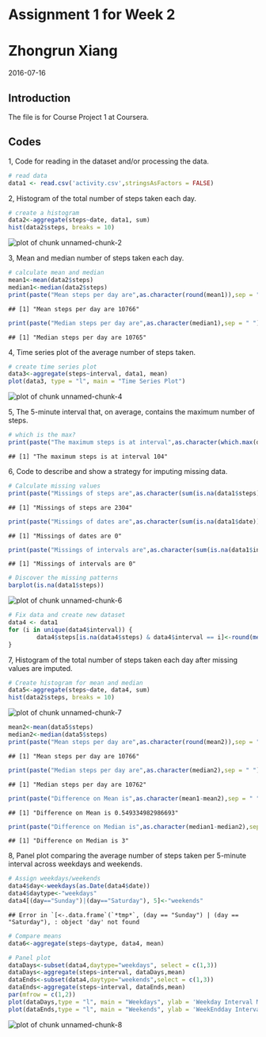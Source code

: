 Assignment 1 for Week 2
=======================================

# Zhongrun Xiang
2016-07-16

## Introduction
The file is for Course Project 1 at Coursera.

## Codes

1, Code for reading in the dataset and/or processing the data.


```r
# read data
data1 <- read.csv('activity.csv',stringsAsFactors = FALSE)
```

2, Histogram of the total number of steps taken each day.


```r
# create a histogram
data2<-aggregate(steps~date, data1, sum)
hist(data2$steps, breaks = 10)
```

![plot of chunk unnamed-chunk-2](figure/unnamed-chunk-2-1.png)

3, Mean and median number of steps taken each day.


```r
# calculate mean and median
mean1<-mean(data2$steps)
median1<-median(data2$steps)
print(paste("Mean steps per day are",as.character(round(mean1)),sep = " "))
```

```
## [1] "Mean steps per day are 10766"
```

```r
print(paste("Median steps per day are",as.character(median1),sep = " "))
```

```
## [1] "Median steps per day are 10765"
```

4, Time series plot of the average number of steps taken.

```r
# create time series plot
data3<-aggregate(steps~interval, data1, mean)
plot(data3, type = "l", main = "Time Series Plot")
```

![plot of chunk unnamed-chunk-4](figure/unnamed-chunk-4-1.png)

5, The 5-minute interval that, on average, contains the maximum number of steps.

```r
# which is the max?
print(paste("The maximum steps is at interval",as.character(which.max(data3$steps)),sep = " "))
```

```
## [1] "The maximum steps is at interval 104"
```

6, Code to describe and show a strategy for imputing missing data.


```r
# Calculate missing values
print(paste("Missings of steps are",as.character(sum(is.na(data1$steps))),sep = " "))
```

```
## [1] "Missings of steps are 2304"
```

```r
print(paste("Missings of dates are",as.character(sum(is.na(data1$date))),sep = " "))
```

```
## [1] "Missings of dates are 0"
```

```r
print(paste("Missings of intervals are",as.character(sum(is.na(data1$interval))),sep = " "))
```

```
## [1] "Missings of intervals are 0"
```

```r
# Discover the missing patterns
barplot(is.na(data1$steps))
```

![plot of chunk unnamed-chunk-6](figure/unnamed-chunk-6-1.png)

```r
# Fix data and create new dataset
data4 <- data1
for (i in unique(data4$interval)) {
        data4$steps[is.na(data4$steps) & data4$interval == i]<-round(mean(data4$steps[data4$interval == i], na.rm = T))
}
```

7, Histogram of the total number of steps taken each day after missing values are imputed.


```r
# Create histogram for mean and median
data5<-aggregate(steps~date, data4, sum)
hist(data2$steps, breaks = 10)
```

![plot of chunk unnamed-chunk-7](figure/unnamed-chunk-7-1.png)

```r
mean2<-mean(data5$steps)
median2<-median(data5$steps)
print(paste("Mean steps per day are",as.character(round(mean2)),sep = " "))
```

```
## [1] "Mean steps per day are 10766"
```

```r
print(paste("Median steps per day are",as.character(median2),sep = " "))
```

```
## [1] "Median steps per day are 10762"
```

```r
print(paste("Difference on Mean is",as.character(mean1-mean2),sep = " "))
```

```
## [1] "Difference on Mean is 0.549334982986693"
```

```r
print(paste("Difference on Median is",as.character(median1-median2),sep = " "))
```

```
## [1] "Difference on Median is 3"
```
8, Panel plot comparing the average number of steps taken per 5-minute interval across weekdays and weekends.


```r
# Assign weekdays/weekends
data4$day<-weekdays(as.Date(data4$date))
data4$daytype<-"weekdays"
data4[(day=="Sunday")|(day=="Saturday"), 5]<-"weekends"
```

```
## Error in `[<-.data.frame`(`*tmp*`, (day == "Sunday") | (day == "Saturday"), : object 'day' not found
```

```r
# Compare means
data6<-aggregate(steps~daytype, data4, mean)

# Panel plot
dataDays<-subset(data4,daytype="weekdays", select = c(1,3))
dataDays<-aggregate(steps~interval, dataDays,mean)
dataEnds<-subset(data4,daytype="weekends",select = c(1,3))
dataEnds<-aggregate(steps~interval, dataEnds,mean)
par(mfrow = c(1,2))
plot(dataDays,type = "l", main = "Weekdays", ylab = 'Weekday Interval Means',xlab = 'Interval')
plot(dataEnds,type = "l", main = "Weekends", ylab = 'WeekEndday Interval Means', xlab = 'Interval')
```

![plot of chunk unnamed-chunk-8](figure/unnamed-chunk-8-1.png)






